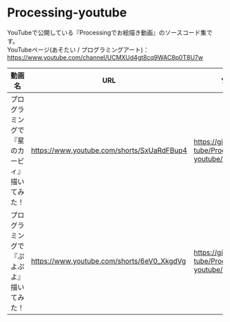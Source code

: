 # Processing-youtube
YouTubeで公開している『Processingでお絵描き動画』のソースコード集です。  
YouTubeページ(あそたい / プログラミングアート)：https://www.youtube.com/channel/UCMXUd4gt8cq9WAC8p0T8U7w  

|動画名|URL|ソースコード|
|---|---|---|
|プログラミングで『星のカービィ』描いてみた！|https://www.youtube.com/shorts/SxUaRdFBup4|https://github.com/asotai-tube/Processing-youtube/tree/main/kirby|
|プログラミングで『ぷよぷよ』描いてみた！|https://www.youtube.com/shorts/6eV0_XkgdVg|https://github.com/asotai-tube/Processing-youtube/tree/main/puyopuyo|
